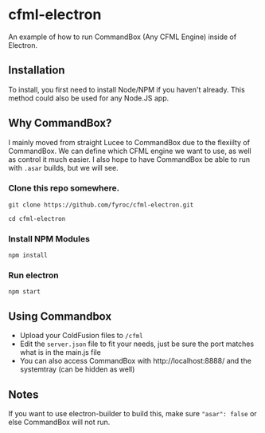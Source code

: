 # cfml-electron
An example of how to run CommandBox (Any CFML Engine) inside of Electron.

## Installation
To install, you first need to install Node/NPM if you haven't already. This method could also be used for any Node.JS app.

## Why CommandBox?
I mainly moved from straight Lucee to CommandBox due to the flexiilty of CommandBox. We can define which CFML engine we want to use, as well as control it much easier. I also hope to have CommandBox be able to run with `.asar` builds, but we will see.

### Clone this repo somewhere.

`git clone https://github.com/fyroc/cfml-electron.git`

`cd cfml-electron`

### Install NPM Modules

`npm install`

### Run electron

`npm start`

## Using Commandbox

- Upload your ColdFusion files to `/cfml`
- Edit the `server.json` file to fit your needs, just be sure the port matches what is in the main.js file
- You can also access CommandBox with http://localhost:8888/ and the systemtray (can be hidden as well)

## Notes

If you want to use electron-builder to build this, make sure `"asar": false` or else CommandBox will not run.
